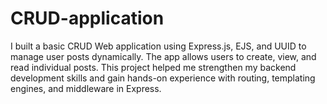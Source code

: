 # CRUD-application
 I built a basic CRUD Web application using Express.js, EJS, and UUID to manage user posts dynamically. The app allows users to create, view, and read individual posts. This project helped me strengthen my backend development skills and gain hands-on experience with routing, templating engines, and middleware in Express. 
